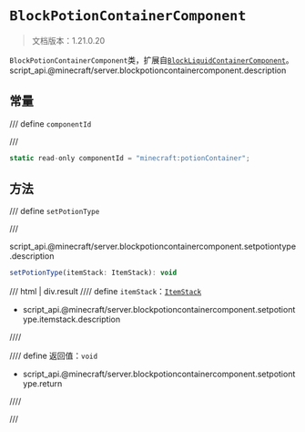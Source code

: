 # `BlockPotionContainerComponent`

> 文档版本：1.21.0.20

`BlockPotionContainerComponent`类，扩展自[`BlockLiquidContainerComponent`](./blockliquidcontainercomponent.md)。script_api.@minecraft/server.blockpotioncontainercomponent.description

## 常量

/// define
`componentId`


///

```js
static read-only componentId = "minecraft:potionContainer";
```


## 方法

/// define
`setPotionType`


///

script_api.@minecraft/server.blockpotioncontainercomponent.setpotiontype.description

```js
setPotionType(itemStack: ItemStack): void
```

/// html | div.result
//// define
`itemStack`：[`ItemStack`](./itemstack.md)

- script_api.@minecraft/server.blockpotioncontainercomponent.setpotiontype.itemstack.description


////

//// define
返回值：`void`

- script_api.@minecraft/server.blockpotioncontainercomponent.setpotiontype.return


////

///

